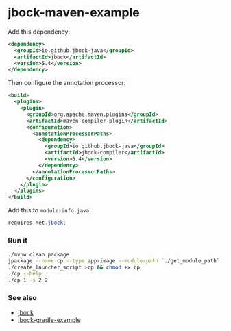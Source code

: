 # jbock-maven-example

Add this dependency:

````xml
<dependency>
  <groupId>io.github.jbock-java</groupId>
  <artifactId>jbock</artifactId>
  <version>5.4</version>
</dependency>
````

Then configure the annotation processor:

````xml
<build>
  <plugins>
    <plugin>
      <groupId>org.apache.maven.plugins</groupId>
      <artifactId>maven-compiler-plugin</artifactId>
      <configuration>
        <annotationProcessorPaths>
          <dependency>
            <groupId>io.github.jbock-java</groupId>
            <artifactId>jbock-compiler</artifactId>
            <version>5.4</version>
          </dependency>
        </annotationProcessorPaths>
      </configuration>
    </plugin>
  </plugins>
</build>
````

Add this to `module-info.java`:

````java
requires net.jbock;
````

### Run it

````sh
./mvnw clean package
jpackage --name cp --type app-image --module-path `./get_module_path` --module jbock.maven.example/net.jbock.cp.CopyFile --dest target/out
./create_launcher_script >cp && chmod +x cp
./cp --help
./cp 1 -s 2 2
````

### See also

* [jbock](https://github.com/jbock-java/jbock)
* [jbock-gradle-example](https://github.com/jbock-java/jbock-gradle-example)

